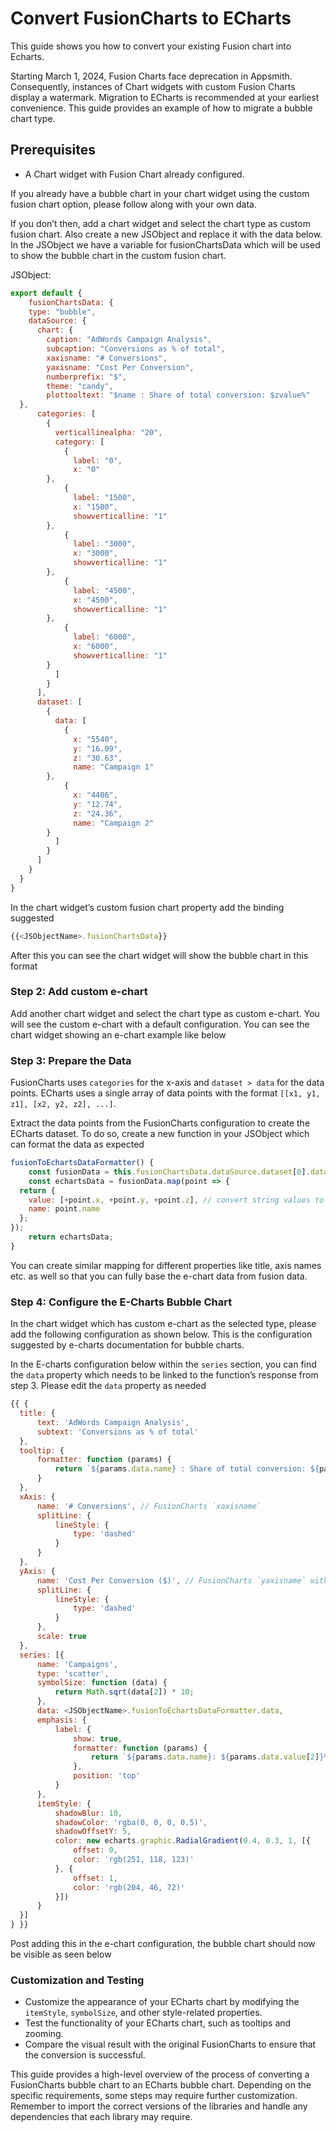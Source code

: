 # Convert FusionCharts to ECharts

This guide shows you how to convert your existing Fusion chart into Echarts.


Starting March 1, 2024, Fusion Charts face deprecation in Appsmith. Consequently, instances of Chart widgets with custom Fusion Charts display a watermark. Migration to ECharts is recommended at your earliest convenience. This guide provides an example of how to migrate a bubble chart type.


## Prerequisites

* A Chart widget with Fusion Chart already configured.



If you already have a bubble chart in your chart widget using the custom fusion chart option, please follow along with your own data.

If you don’t then, add a chart widget and select the chart type as custom fusion chart. Also create a new JSObject and replace it with the data below. In the JSObject we have a variable for fusionChartsData which will be used to show the bubble chart in the custom fusion chart.

JSObject:

```jsx
export default {
	fusionChartsData: {
    type: "bubble",
    dataSource: {
      chart: {
        caption: "AdWords Campaign Analysis",
        subcaption: "Conversions as % of total",
        xaxisname: "# Conversions",
        yaxisname: "Cost Per Conversion",
        numberprefix: "$",
        theme: "candy",
        plottooltext: "$name : Share of total conversion: $zvalue%"
  },
      categories: [
        {
          verticallinealpha: "20",
          category: [
            {
              label: "0",
              x: "0"
        },
            {
              label: "1500",
              x: "1500",
              showverticalline: "1"
        },
            {
              label: "3000",
              x: "3000",
              showverticalline: "1"
        },
            {
              label: "4500",
              x: "4500",
              showverticalline: "1"
        },
            {
              label: "6000",
              x: "6000",
              showverticalline: "1"
        }
          ]
        }
      ],
      dataset: [
        {
          data: [
            {
              x: "5540",
              y: "16.09",
              z: "30.63",
              name: "Campaign 1"
        },
            {
              x: "4406",
              y: "12.74",
              z: "24.36",
              name: "Campaign 2"
        }
          ]
        }
      ]
    }
  }
}
```

In the chart widget’s custom fusion chart property add the binding suggested

```js
{{<JSObjectName>.fusionChartsData}}
```
After this you can see the chart widget will show the bubble chart in this format


### Step 2: Add custom e-chart

Add another chart widget and select the chart type as custom e-chart. You will see the custom e-chart with a default configuration. You can see the chart widget showing an e-chart example like below 

### Step 3: Prepare the Data

FusionCharts uses `categories` for the x-axis and `dataset > data` for the data points. ECharts uses a single array of data points with the format `[[x1, y1, z1], [x2, y2, z2], ...]`.

Extract the data points from the FusionCharts configuration to create the ECharts dataset. To do so, create a new function in your JSObject which can format the data as expected

```js
fusionToEchartsDataFormatter() {
	const fusionData = this.fusionChartsData.dataSource.dataset[0].data;
	const echartsData = fusionData.map(point => {
  return {
    value: [+point.x, +point.y, +point.z], // convert string values to numbers
    name: point.name
  };
});
	return echartsData;
}
```

You can create similar mapping for different properties like title, axis names etc. as well so that you can fully base the e-chart data from fusion data.

### Step 4: Configure the E-Charts Bubble Chart

In the chart widget which has custom e-chart as the selected type, please add the following configuration as shown below. This is the configuration suggested by e-charts documentation for bubble charts. 

In the E-charts configuration below within the `series` section, you can find the `data` property which needs to be linked to the function’s response from step 3. Please edit the `data` property as needed

```js
{{ {
  title: {
      text: 'AdWords Campaign Analysis',
      subtext: 'Conversions as % of total'
  },
  tooltip: {
      formatter: function (params) {
          return `${params.data.name} : Share of total conversion: ${params.data.value[2]}%`;
      }
  },
  xAxis: {
      name: '# Conversions', // FusionCharts `xaxisname`
      splitLine: {
          lineStyle: {
              type: 'dashed'
          }
      }
  },
  yAxis: {
      name: 'Cost Per Conversion ($)', // FusionCharts `yaxisname` with `numberprefix`
      splitLine: {
          lineStyle: {
              type: 'dashed'
          }
      },
      scale: true
  },
  series: [{
      name: 'Campaigns',
      type: 'scatter',
      symbolSize: function (data) {
          return Math.sqrt(data[2]) * 10;
      },
      data: <JSObjectName>.fusionToEchartsDataFormatter.data,
      emphasis: {
          label: {
              show: true,
              formatter: function (params) {
                  return `${params.data.name}: ${params.data.value[2]}%`;
              },
              position: 'top'
          }
      },
      itemStyle: {
          shadowBlur: 10,
          shadowColor: 'rgba(0, 0, 0, 0.5)',
          shadowOffsetY: 5,
          color: new echarts.graphic.RadialGradient(0.4, 0.3, 1, [{
              offset: 0,
              color: 'rgb(251, 118, 123)'
          }, {
              offset: 1,
              color: 'rgb(204, 46, 72)'
          }])
      }
  }]
} }}

```
Post adding this in the e-chart configuration, the bubble chart should now be visible as seen below


### Customization and Testing

- Customize the appearance of your ECharts chart by modifying the `itemStyle`, `symbolSize`, and other style-related properties.
- Test the functionality of your ECharts chart, such as tooltips and zooming.
- Compare the visual result with the original FusionCharts to ensure that the conversion is successful.

This guide provides a high-level overview of the process of converting a FusionCharts bubble chart to an ECharts bubble chart. Depending on the specific requirements, some steps may require further customization. Remember to import the correct versions of the libraries and handle any dependencies that each library may require.

